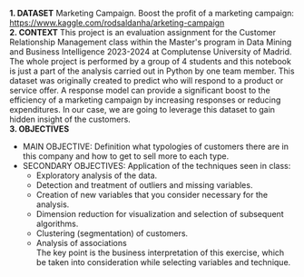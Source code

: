 **1. DATASET**
Marketing Campaign. Boost the profit of a marketing campaign: https://www.kaggle.com/rodsaldanha/arketing-campaign  
**2. CONTEXT** 
This project is an evaluation assignment for the Customer Relationship Management class within the Master's program in Data Mining and Business Intelligence 2023-2024 at Complutense University of Madrid. The whole project is performed by a group of 4 students and this notebook is just a part of the analysis carried out in Python by one team member. This dataset was originally created to predict who will respond to a product or service offer. A response model can provide a significant boost to the efficiency of a marketing campaign by increasing responses or reducing expenditures. In our case, we are going to leverage this dataset to gain hidden insight of the customers.  
**3. OBJECTIVES**
- MAIN OBJECTIVE: Definition what typologies of customers there are in this company and how to get to sell more to each type.  
- SECONDARY OBJECTIVES: Application of the techniques seen in class:  
    + Exploratory analysis of the data.
    + Detection and treatment of outliers and missing variables.
    + Creation of new variables that you consider necessary for the analysis.
    + Dimension reduction for visualization and selection of subsequent algorithms.
    + Clustering (segmentation) of customers.
    + Analysis of associations  
The key point is the business interpretation of this exercise, which be taken into consideration while selecting variables and technique.  
